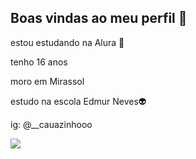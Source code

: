 ## Boas vindas ao meu perfil 🥇

estou estudando na Alura 🙇

tenho 16 anos 

moro em Mirassol 

estudo na escola Edmur Neves👽

ig: @__cauazinhooo

![](https://encrypted-tbn0.gstatic.com/images?q=tbn:ANd9GcSwXXf_aiwITBFJMb1DIBRpkpUZM13rHx4fGw&s)

